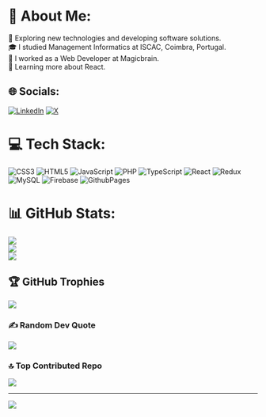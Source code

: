 # 💫 About Me:

🤔 Exploring new technologies and developing software solutions.<br>🎓 I studied Management Informatics at ISCAC, Coimbra, Portugal.<br>💼 I worked as a Web Developer at Magicbrain.<br>🌱 Learning more about React.

## 🌐 Socials:

[![LinkedIn](https://img.shields.io/badge/LinkedIn-%230077B5.svg?logo=linkedin&logoColor=white)](https://linkedin.com/in/pedro-jesus-7a1654140) [![X](https://img.shields.io/badge/X-black.svg?logo=X&logoColor=white)](https://x.com/@PedroJe07463775)

# 💻 Tech Stack:

![CSS3](https://img.shields.io/badge/css3-%231572B6.svg?style=for-the-badge&logo=css3&logoColor=white) ![HTML5](https://img.shields.io/badge/html5-%23E34F26.svg?style=for-the-badge&logo=html5&logoColor=white) ![JavaScript](https://img.shields.io/badge/javascript-%23323330.svg?style=for-the-badge&logo=javascript&logoColor=%23F7DF1E) ![PHP](https://img.shields.io/badge/php-%23777BB4.svg?style=for-the-badge&logo=php&logoColor=white) ![TypeScript](https://img.shields.io/badge/typescript-%23007ACC.svg?style=for-the-badge&logo=typescript&logoColor=white) ![React](https://img.shields.io/badge/react-%2320232a.svg?style=for-the-badge&logo=react&logoColor=%2361DAFB) ![Redux](https://img.shields.io/badge/redux-%23593d88.svg?style=for-the-badge&logo=redux&logoColor=white) ![MySQL](https://img.shields.io/badge/mysql-4479A1.svg?style=for-the-badge&logo=mysql&logoColor=white) ![Firebase](https://img.shields.io/badge/firebase-%23039BE5.svg?style=for-the-badge&logo=firebase) ![GithubPages](https://img.shields.io/badge/github%20pages-121013?style=for-the-badge&logo=github&logoColor=white)

# 📊 GitHub Stats:

![](https://github-readme-stats.vercel.app/api?username=pedrotiagojesus&theme=merko&hide_border=false&include_all_commits=false&count_private=false)<br/>
![](https://github-readme-streak-stats.herokuapp.com/?user=pedrotiagojesus&theme=merko&hide_border=false)<br/>
![](https://github-readme-stats.vercel.app/api/top-langs/?username=pedrotiagojesus&theme=merko&hide_border=false&include_all_commits=false&count_private=false&layout=compact)

## 🏆 GitHub Trophies

![](https://github-profile-trophy.vercel.app/?username=pedrotiagojesus&theme=merko&no-frame=false&no-bg=false&margin-w=4)

### ✍️ Random Dev Quote

![](https://quotes-github-readme.vercel.app/api?type=horizontal&theme=merko)

### 🔝 Top Contributed Repo

![](https://github-contributor-stats.vercel.app/api?username=pedrotiagojesus&limit=5&theme=merko&combine_all_yearly_contributions=true)

---

[![](https://visitcount.itsvg.in/api?id=pedrotiagojesus&icon=0&color=1)](https://visitcount.itsvg.in)
